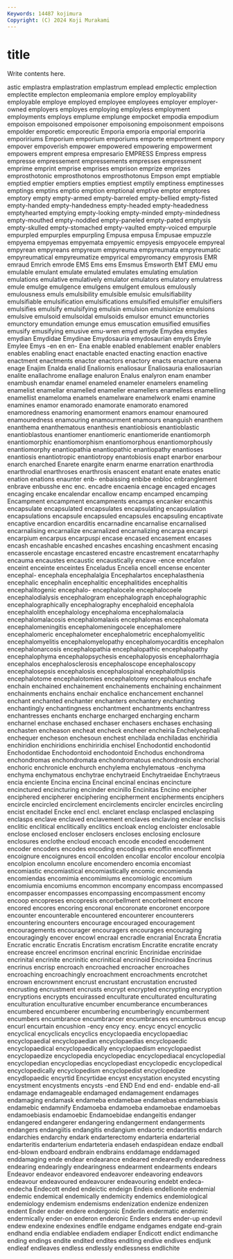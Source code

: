 ```yaml
---
Keywords: 14487 kojimura
Copyright: (C) 2024 Koji Murakami
---
```


# title

Write contents here.



astic emplastra emplastration
emplastrum emplead emplectic emplection emplectite emplecton empleomania emplore employ employability
employable employe employed employee employees employer employer-owned employers employes employing
employless employment employments employs emplume emplunge empocket empodia empodium empoison
empoisoned empoisoner empoisoning empoisonment empoisons empolder emporetic emporeutic Emporia emporia
emporial emporiria empoririums Emporium emporium emporiums emporte emportment empory empover
empoverish empower empowered empowering empowerment empowers emprent empresa empresario EMPRESS
Empress empress empresse empressement empressements empresses empressment emprime emprint emprise
emprises emprison emprize emprizes emprosthotonic emprosthotonos emprosthotonus Empson empt emptiable
emptied emptier emptiers empties emptiest emptily emptiness emptinesses emptings emptins
emptio emption emptional emptive emptor emptores emptory empty empty-armed empty-barreled
empty-bellied empty-fisted empty-handed empty-handedness empty-headed empty-headedness emptyhearted emptying empty-looking empty-minded
empty-mindedness empty-mouthed empty-noddled empty-paneled empty-pated emptysis empty-skulled empty-stomached empty-vaulted empty-voiced
empurple empurpled empurples empurpling Empusa empusa Empusae empuzzle empyema empyemas
empyemata empyemic empyesis empyocele empyreal empyrean empyreans empyreum empyreuma empyreumata
empyreumatic empyreumatical empyreumatize empyrical empyromancy empyrosis EMR emraud Emrich emrode
EMS Ems ems Emsmus Emsworth EMT EMU emu emulable emulant
emulate emulated emulates emulating emulation emulations emulative emulatively emulator emulators
emulatory emulatress emule emulge emulgence emulgens emulgent emulous emulously emulousness
emuls emulsibility emulsible emulsic emulsifiability emulsifiable emulsification emulsifications emulsified emulsifier
emulsifiers emulsifies emulsify emulsifying emulsin emulsion emulsionize emulsions emulsive emulsoid
emulsoidal emulsoids emulsor emunct emunctories emunctory emundation emunge emus emuscation
emusified emusifies emusify emusifying emusive emu-wren emyd emyde Emydea emydes
emydian Emydidae Emydinae Emydosauria emydosaurian emyds Emyle Emylee Emys -en
en en- Ena enable enabled enablement enabler enablers enables enabling
enact enactable enacted enacting enaction enactive enactment enactments enactor enactors
enactory enacts enacture enaena enage Enajim Enalda enalid Enaliornis enaliosaur
Enaliosauria enaliosaurian enalite enallachrome enallage enaluron Enalus enalyron enam enamber
enambush enamdar enamel enameled enameler enamelers enameling enamelist enamellar enamelled
enameller enamellers enamelless enamelling enamellist enameloma enamels enamelware enamelwork enami
enamine enamines enamor enamorado enamorate enamorato enamored enamoredness enamoring enamorment
enamors enamour enamoured enamouredness enamouring enamourment enamours enanguish enanthem enanthema
enanthematous enanthesis enantiobiosis enantioblastic enantioblastous enantiomer enantiomeric enantiomeride enantiomorph enantiomorphic
enantiomorphism enantiomorphous enantiomorphously enantiomorphy enantiopathia enantiopathic enantiopathy enantioses enantiosis enantiotropic
enantiotropy enantobiosis enapt enarbor enarbour enarch enarched Enarete enargite enarm
enarme enarration enarthrodia enarthrodial enarthroses enarthrosis enascent enatant enate enates
enatic enation enations enaunter enb- enbaissing enbibe enbloc enbranglement enbrave
enbusshe enc enc. encadre encaenia encage encaged encages encaging encake
encalendar encallow encamp encamped encamping Encampment encampment encampments encamps encanker
encanthis encapsulate encapsulated encapsulates encapsulating encapsulation encapsulations encapsule encapsuled encapsules
encapsuling encaptivate encaptive encardion encarditis encarnadine encarnalise encarnalised encarnalising encarnalize
encarnalized encarnalizing encarpa encarpi encarpium encarpus encarpuspi encase encased encasement
encases encash encashable encashed encashes encashing encashment encasing encasserole encastage
encastered encastre encastrement encatarrhaphy encauma encaustes encaustic encaustically encave -ence
encefalon enceint enceinte enceintes Enceladus Encelia encell encense encenter encephal-
encephala encephalalgia Encephalartos encephalasthenia encephalic encephalin encephalitic encephalitides encephalitis encephalitogenic
encephalo- encephalocele encephalocoele encephalodialysis encephalogram encephalograph encephalographic encephalographically encephalography encephaloid
encephalola encephalolith encephalology encephaloma encephalomalacia encephalomalacosis encephalomalaxis encephalomas encephalomata encephalomeningitis
encephalomeningocele encephalomere encephalomeric encephalometer encephalometric encephalomyelitic encephalomyelitis encephalomyelopathy encephalomyocarditis encephalon
encephalonarcosis encephalopathia encephalopathic encephalopathy encephalophyma encephalopsychesis encephalopyosis encephalorrhagia encephalos encephalosclerosis
encephaloscope encephaloscopy encephalosepsis encephalosis encephalospinal encephalothlipsis encephalotome encephalotomies encephalotomy encephalous
enchafe enchain enchained enchainement enchainements enchaining enchainment enchainments enchains enchair
enchalice enchancement enchannel enchant enchanted enchanter enchanters enchantery enchanting enchantingly
enchantingness enchantment enchantments enchantress enchantresses enchants encharge encharged encharging encharm
encharnel enchase enchased enchaser enchasers enchases enchasing enchasten encheason encheat
encheck encheer encheiria Enchelycephali enchequer encheson enchesoun enchest enchilada enchiladas
enchiridia enchiridion enchiridions enchiriridia enchisel Enchodontid enchodontid Enchodontidae Enchodontoid enchodontoid
Enchodus enchondroma enchondromas enchondromata enchondromatous enchondrosis enchorial enchoric enchronicle enchurch
enchylema enchylematous -enchyma enchyma enchymatous enchytrae enchytraeid Enchytraeidae Enchytraeus encia
enciente Encina encina Encinal encinal encinas encincture encinctured encincturing encinder
encinillo Encinitas Encino encipher enciphered encipherer enciphering encipherment encipherments enciphers
encircle encircled encirclement encirclements encircler encircles encircling encist encitadel Encke
encl encl. enclaret enclasp enclasped enclasping enclasps enclave enclaved enclavement
enclaves enclaving enclear enclisis enclitic enclitical enclitically enclitics encloak enclog
encloister enclosable enclose enclosed encloser enclosers encloses enclosing enclosure enclosures
enclothe encloud encoach encode encoded encodement encoder encoders encodes encoding
encodings encoffin encoffinment encoignure encoignures encoil encolden encollar encolor encolour
encolpia encolpion encolumn encolure encomendero encomia encomiast encomiastic encomiastical encomiastically
encomic encomienda encomiendas encomimia encomimiums encomiologic encomium encomiumia encomiums encommon
encompany encompass encompassed encompasser encompasses encompassing encompassment encomy encoop encopreses
encopresis encorbellment encorbelment encore encored encores encoring encoronal encoronate encoronet
encorpore encounter encounterable encountered encounterer encounterers encountering encounters encourage encouraged
encouragement encouragements encourager encouragers encourages encouraging encouragingly encover encowl encraal
encradle encranial Encrata Encratia Encratic encratic Encratis Encratism encratism Encratite
encratite encraty encrease encreel encrimson encrinal encrinic Encrinidae encrinidae encrinital
encrinite encrinitic encrinitical encrinoid Encrinoidea Encrinus encrinus encrisp encroach encroached
encroacher encroaches encroaching encroachingly encroachment encroachments encrotchet encrown encrownment encrust
encrustant encrustation encrusted encrusting encrustment encrusts encrypt encrypted encrypting encryption
encryptions encrypts encuirassed enculturate enculturated enculturating enculturation enculturative encumber encumberance
encumberances encumbered encumberer encumbering encumberingly encumberment encumbers encumbrance encumbrancer encumbrances
encumbrous encup encurl encurtain encushion -ency ency ency. encyc encycl
encyclic encyclical encyclicals encyclics encyclopaedia encyclopaediac encyclopaedial encyclopaedian encyclopaedias encyclopaedic
encyclopaedical encyclopaedically encyclopaedism encyclopaedist encyclopaedize encyclopedia encyclopediac encyclopediacal encyclopedial encyclopedian
encyclopedias encyclopediast encyclopedic encyclopedical encyclopedically encyclopedism encyclopedist encyclopedize encydlopaedic encyrtid
Encyrtidae encyst encystation encysted encysting encystment encystments encysts -end END
End end end- endable end-all endamage endamageable endamaged endamagement endamages
endamaging endamask endameba endamebae endamebas endamebiasis endamebic endamnify Endamoeba endamoeba
endamoebae endamoebas endamoebiasis endamoebic Endamoebidae endangeitis endanger endangered endangerer endangering
endangerment endangerments endangers endangiitis endangitis endangium endaortic endaortitis endarch endarchies
endarchy endark endarterectomy endarteria endarterial endarteritis endarterium endarteteria endaseh endaspidean
endaze endball end-blown endboard endbrain endbrains enddamage enddamaged enddamaging ende
endear endearance endeared endearedly endearedness endearing endearingly endearingness endearment endearments
endears Endeavor endeavor endeavored endeavorer endeavoring endeavors endeavour endeavoured endeavourer
endeavouring endebt endeca- endecha Endecott ended endeictic endeign Endeis endellionite
endemial endemic endemical endemically endemicity endemics endemiological endemiology endemism endemisms
endenization endenize endenizen endent Ender ender endere endergonic Enderlin endermatic
endermic endermically ender-on enderon enderonic Enders enders ender-up endevil endew
endexine endexines endfile endgame endgames endgate end-grain endhand endia endiablee
endiadem endiaper Endicott endict endimanche ending endings endite endited endites
enditing endive endives endjunk endleaf endleaves endless endlessly endlessness endlichite

